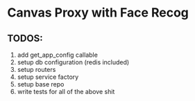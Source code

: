 # Canvas Proxy with Face Recog

## TODOS:

1. add get_app_config callable
2. setup db configuration (redis included)
3. setup routers
4. setup service factory
5. setup base repo
6. write tests for all of the above shit
